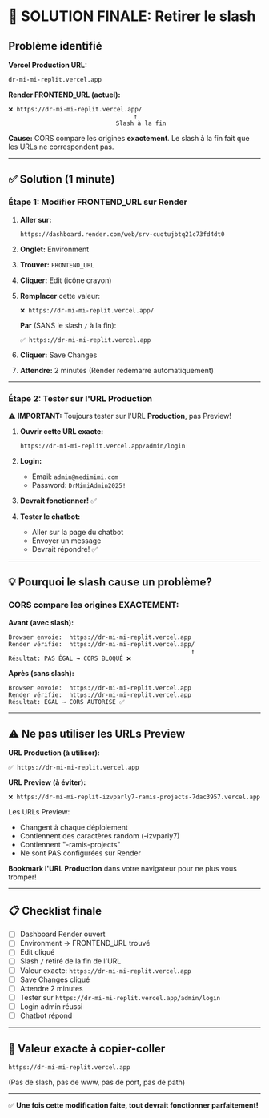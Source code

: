 # 🎯 SOLUTION FINALE: Retirer le slash

## Problème identifié

**Vercel Production URL:**
```
dr-mi-mi-replit.vercel.app
```

**Render FRONTEND_URL (actuel):**
```
❌ https://dr-mi-mi-replit.vercel.app/
                                   ↑
                              Slash à la fin
```

**Cause:** CORS compare les origines **exactement**. Le slash à la fin fait que les URLs ne correspondent pas.

---

## ✅ Solution (1 minute)

### Étape 1: Modifier FRONTEND_URL sur Render

1. **Aller sur:**
   ```
   https://dashboard.render.com/web/srv-cuqtujbtq21c73fd4dt0
   ```

2. **Onglet:** Environment

3. **Trouver:** `FRONTEND_URL`

4. **Cliquer:** Edit (icône crayon)

5. **Remplacer** cette valeur:
   ```
   ❌ https://dr-mi-mi-replit.vercel.app/
   ```
   
   **Par** (SANS le slash `/` à la fin):
   ```
   ✅ https://dr-mi-mi-replit.vercel.app
   ```

6. **Cliquer:** Save Changes

7. **Attendre:** 2 minutes (Render redémarre automatiquement)

---

### Étape 2: Tester sur l'URL Production

⚠️ **IMPORTANT:** Toujours tester sur l'URL **Production**, pas Preview!

1. **Ouvrir cette URL exacte:**
   ```
   https://dr-mi-mi-replit.vercel.app/admin/login
   ```

2. **Login:**
   - Email: `admin@medimimi.com`
   - Password: `DrMimiAdmin2025!`

3. **Devrait fonctionner!** ✅

4. **Tester le chatbot:**
   - Aller sur la page du chatbot
   - Envoyer un message
   - Devrait répondre! ✅

---

## 💡 Pourquoi le slash cause un problème?

### CORS compare les origines EXACTEMENT:

**Avant (avec slash):**
```
Browser envoie:  https://dr-mi-mi-replit.vercel.app
Render vérifie:  https://dr-mi-mi-replit.vercel.app/
                                                   ↑
Résultat: PAS ÉGAL → CORS BLOQUÉ ❌
```

**Après (sans slash):**
```
Browser envoie:  https://dr-mi-mi-replit.vercel.app
Render vérifie:  https://dr-mi-mi-replit.vercel.app
Résultat: ÉGAL → CORS AUTORISÉ ✅
```

---

## ⚠️ Ne pas utiliser les URLs Preview

**URL Production (à utiliser):**
```
✅ https://dr-mi-mi-replit.vercel.app
```

**URL Preview (à éviter):**
```
❌ https://dr-mi-mi-replit-izvparly7-ramis-projects-7dac3957.vercel.app
```

Les URLs Preview:
- Changent à chaque déploiement
- Contiennent des caractères random (-izvparly7)
- Contiennent "-ramis-projects"
- Ne sont PAS configurées sur Render

**Bookmark l'URL Production** dans votre navigateur pour ne plus vous tromper!

---

## 📋 Checklist finale

- [ ] Dashboard Render ouvert
- [ ] Environment → FRONTEND_URL trouvé
- [ ] Edit cliqué
- [ ] Slash `/` retiré de la fin de l'URL
- [ ] Valeur exacte: `https://dr-mi-mi-replit.vercel.app`
- [ ] Save Changes cliqué
- [ ] Attendre 2 minutes
- [ ] Tester sur `https://dr-mi-mi-replit.vercel.app/admin/login`
- [ ] Login admin réussi
- [ ] Chatbot répond

---

## 🎯 Valeur exacte à copier-coller

```
https://dr-mi-mi-replit.vercel.app
```

(Pas de slash, pas de www, pas de port, pas de path)

---

✅ **Une fois cette modification faite, tout devrait fonctionner parfaitement!**
